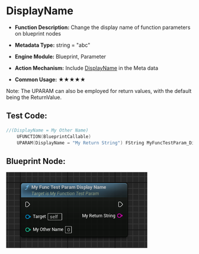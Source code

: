# DisplayName

- **Function Description:** Change the display name of function parameters on blueprint nodes

- **Metadata Type:** string = "abc"
- **Engine Module:** Blueprint, Parameter
- **Action Mechanism:** Include [DisplayName](../../../../Meta/Blueprint/DisplayName.md) in the Meta data
- **Common Usage:** ★★★★★

Note: The UPARAM can also be employed for return values, with the default being the ReturnValue.

## Test Code:

```cpp
//(DisplayName = My Other Name)
	UFUNCTION(BlueprintCallable)
	UPARAM(DisplayName = "My Return String") FString MyFuncTestParam_DisplayName(UPARAM(DisplayName = "My Other Name") int value);
```

## Blueprint Node:

![Untitled](Untitled.png)